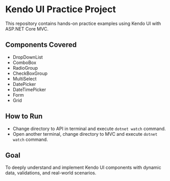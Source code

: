 # Kendo UI Practice Project

This repository contains hands-on practice examples using Kendo UI with ASP.NET Core MVC.

## Components Covered
- DropDownList
- ComboBox
- RadioGroup
- CheckBoxGroup
- MultiSelect
- DatePicker
- DateTimePicker
- Form
- Grid

## How to Run
- Change directory to API in terminal and execute `dotnet watch` command.
- Open another terminal, change directory to MVC and execute `dotnet watch` command.

## Goal
To deeply understand and implement Kendo UI components with dynamic data, validations, and real-world scenarios.
